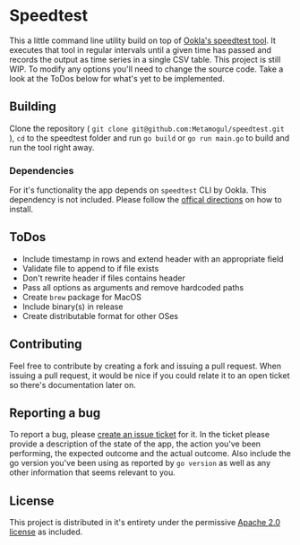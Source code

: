 # Speedtest

This a little command line utility build on top of [Ookla's speedtest tool](https://www.speedtest.net/de/apps/cli). It executes that tool in regular intervals until a given time has passed and records the output as time series in a single CSV table. This project is still WIP. To modify any options you'll need to change the source code. Take a look at the ToDos below for what's yet to be implemented. 

## Building ##

Clone the repository ( `git clone git@github.com:Metamogul/speedtest.git` ), `cd` to the speedtest folder and run `go build` or `go run main.go` to build and run the tool right away.

### Dependencies ###

For it's functionality the app depends on `speedtest` CLI by Ookla. This dependency is not included. Please follow the [offical directions](https://www.speedtest.net/de/apps/cli) on how to install.

## ToDos ##

- Include timestamp in rows and extend header with an appropriate field
- Validate file to append to if file exists
- Don't rewrite header if files contains header
- Pass all options as arguments and remove hardcoded paths
- Create `brew` package for MacOS
- Include binary(s) in release
- Create distributable format for other OSes

## Contributing ##

Feel free to contribute by creating a fork and issuing a pull request. When issuing a pull request, it would be nice if you could relate it to an open ticket so there's documentation later on.

## Reporting a bug ##

To report a bug, please [create an issue ticket](https://github.com/Metamogul/UTM-Snapshot-Manager/issues) for it. In the ticket please provide a description of the state of the app, the action you've been performing, the expected outcome and the actual outcome. Also include the go version you've been using as reported by `go version` as well as any other information that seems relevant to you.

## License ##

This project is distributed in it's entirety under the permissive [Apache 2.0 license](https://github.com/Metamogul/speedtest/blob/main/LICENSE) as included.
